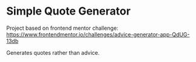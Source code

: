 # Simple Quote Generator

Project based on frontend mentor challenge: https://www.frontendmentor.io/challenges/advice-generator-app-QdUG-13db

Generates quotes rather than advice.
